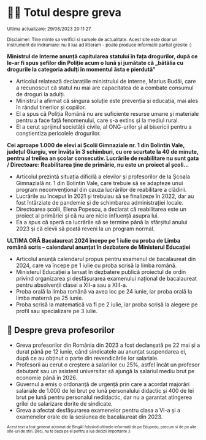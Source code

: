 # 👩‍🏫 Totul despre greva
<sub>Ultima actualizare: 29/08/2023 20:11:27</sub>

<sub>Disclaimer: Tine minte sa verifici si sursele de actualitate. Acest site este doar un instrument de indrumare: nu il lua ad litteram - poate produce informatii partial gresite :)</sub>

**Ministrul de Interne anunță capitularea statului în fața drogurilor, după ce le-ar fi spus șefilor din Poliție acum o lună și jumătate că „bătălia cu drogurile la categoria adulţi în momentul ăsta e pierdută”**
- Articolul relatează declarațiile ministrului de interne, Marius Budăi, care a recunoscut că statul nu mai are capacitatea de a combate consumul de droguri la adulți.
- Ministrul a afirmat că singura soluție este prevenția și educația, mai ales în rândul tinerilor și copiilor.
- El a spus că Poliția Română nu are suficiente resurse umane și materiale pentru a face față fenomenului, care s-a extins și la mediul rural.
- El a cerut sprijinul societății civile, al ONG-urilor și al bisericii pentru a conștientiza pericolele drogurilor.

**Cei aproape 1.000 de elevi ai Școlii Gimnaziale nr. 1 din Bolintin Vale, județul Giurgiu, vor învăța în 3 schimburi, cu ore scurtate la 40 de minute, pentru al treilea an școlar consecutiv. Lucrările de reabilitare nu sunt gata / Directoare: Reabilitarea ține de primărie, nu este un proiect al școli...**
- Articolul prezintă situația dificilă a elevilor și profesorilor de la Școala Gimnazială nr. 1 din Bolintin Vale, care trebuie să se adapteze unui program neconvențional din cauza lucrărilor de reabilitare a clădirii.
- Lucrările au început în 2021 și trebuiau să se finalizeze în 2022, dar au fost întârziate de pandemie și de schimbarea administrației locale.
- Directoarea școlii, Elena Popescu, a declarat că reabilitarea este un proiect al primăriei și că nu are nicio influență asupra lui.
- Ea a spus că speră ca lucrările să se termine până la sfârșitul anului 2023 și că elevii să poată reveni la un program normal.

**ULTIMA ORĂ Bacalaureat 2024 începe pe 1 iulie cu proba de Limba română scris – calendarul anunțat în dezbatere de Ministerul Educației**
- Articolul anunță calendarul propus pentru examenul de bacalaureat din 2024, care va începe pe 1 iulie cu proba scrisă la limba română.
- Ministerul Educației a lansat în dezbatere publică proiectul de ordin privind organizarea și desfășurarea examenului național de bacalaureat pentru absolvenții clasei a XII-a sau a XIII-a.
- Proba orală la limba română va avea loc pe 24 iunie, iar proba orală la limba maternă pe 25 iunie.
- Proba scrisă la matematică va fi pe 2 iulie, iar proba scrisă la alegere pe profil sau specializare pe 3 iulie.

## 🏫 Despre greva profesorilor
- Greva profesorilor din România din 2023 a fost declanșată pe 22 mai și a durat până pe 12 iunie, când sindicatele au anunțat suspendarea ei, după ce au obținut o parte din revendicările lor salariale.
- Profesorii au cerut o creștere a salariilor cu 25%, astfel încât un profesor debutant sau un asistent universitar să ajungă la salariul mediu brut pe economie până în 2026.
- Guvernul a emis o ordonanță de urgență prin care a acordat majorări salariale de 1.000 de lei brut pe lună personalului didactic și 400 de lei brut pe lună pentru personalul nedidactic, dar nu a garantat atingerea grilei de salarizare dorite de sindicate.
- Greva a afectat desfășurarea examenelor pentru clasa a VI-a și a examenelor orale de la sesiunea de bacalaureat din 2023.


<sub><sub>Acest text a fost generat automat de BingAI folosind ultimele informatii de pe Edupedu, precum si de pe alte site-uri de stiri. Deci, nu te baza pe el pentru a lua decizii importante :)</sub></sub>